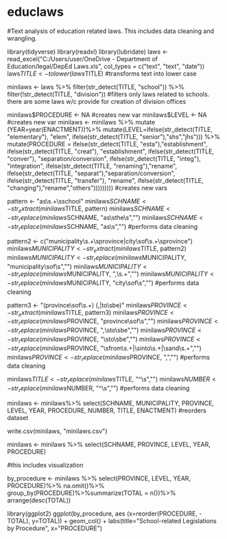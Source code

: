 # educlaws
#Text analysis of education related laws.  This includes data cleaning and wrangling.

library(tidyverse)
library(readxl)
library(lubridate)
laws <- read_excel("C:/Users/user/OneDrive - Department of Education/legal/DepEd Laws.xls",
col_types = c("text", "text", "date"))
laws$TITLE <- tolower(laws$TITLE)
#transforms text into lower case

minilaws <- laws %>% filter(str_detect(TITLE, "school")) %>% 
  filter(!str_detect(TITLE, "division"))
#filters only laws related to schools. there are some laws w/c provide for creation of division offices

minilaws$PROCEDURE <- NA #creates new var
minilaws$LEVEL <- NA #creates new var
minilaws <- minilaws %>% mutate (YEAR=year(ENACTMENT))%>% 
  mutate(LEVEL=ifelse(str_detect(TITLE, "elementary"), "elem",
                      ifelse(str_detect(TITLE, "senior"),"shs","jhs"))) %>%
  mutate(PROCEDURE =  ifelse(str_detect(TITLE, "esta"),"establishment", 
                      ifelse(str_detect(TITLE, "creat"), "establishment",
                      ifelse(str_detect(TITLE, "conver"), "separation/conversion", 
                      ifelse(str_detect(TITLE, "integ"), "integration",
                      ifelse(str_detect(TITLE, "renaming"),"rename",
                      ifelse(str_detect(TITLE, "separat"),"separation/conversion",
                      ifelse(str_detect(TITLE, "transfer"), "rename",
                      ifelse(str_detect(TITLE, "changing"),"rename","others"))))))))) 
#creates new vars

pattern <- "as\\s.+\\sschool"
minilaws$SCHNAME <- str_extract(minilaws$TITLE, pattern)
minilaws$SCHNAME <- str_replace(minilaws$SCHNAME, "as\\sthe\\s","")
minilaws$SCHNAME <- str_replace(minilaws$SCHNAME, "as\\s","")
#performs data cleaning

pattern2 <- c("municipality\\s.+\\sprovince|city\\sof\\s.+\\sprovince")
minilaws$MUNICIPALITY <- str_extract(minilaws$TITLE, pattern2)
minilaws$MUNICIPALITY <- str_replace(minilaws$MUNICIPALITY, "municipality\\sof\\s","")
minilaws$MUNICIPALITY <- str_replace(minilaws$MUNICIPALITY, ",\\s.+","")
minilaws$MUNICIPALITY <- str_replace(minilaws$MUNICIPALITY, "city\\sof\\s","")
#performs data cleaning

pattern3 <- "(province\\sof\\s.+) (,|to\\sbe)"
minilaws$PROVINCE <- str_extract(minilaws$TITLE, pattern3)
minilaws$PROVINCE <- str_replace(minilaws$PROVINCE, "province\\sof\\s","")
minilaws$PROVINCE <- str_replace(minilaws$PROVINCE, ",\\sto\\sbe","")
minilaws$PROVINCE <- str_replace(minilaws$PROVINCE, "\\sto\\sbe","")
minilaws$PROVINCE <- str_replace(minilaws$PROVINCE, "\\sfrom\\s.+|\\sinto\\s.+|\\sand\\s.+","")
minilaws$PROVINCE <- str_replace(minilaws$PROVINCE, ",","")
#performs data cleaning

minilaws$TITLE <- str_replace(minilaws$TITLE, "^\\s","")
minilaws$NUMBER <- str_replace(minilaws$NUMBER, "^\\s","")
#performs data cleaning

minilaws <- minilaws%>% select(SCHNAME, MUNICIPALITY, PROVINCE, LEVEL, YEAR, PROCEDURE, NUMBER, TITLE, ENACTMENT)
#reorders dataset

write.csv(minilaws, "minilaws.csv")

minilaws <- minilaws %>% select(SCHNAME, PROVINCE, LEVEL, YEAR, PROCEDURE)

#this includes visualization

by_procedure <- minilaws %>% select(PROVINCE, LEVEL, YEAR, PROCEDURE)%>% na.omit()%>%
group_by(PROCEDURE)%>%summarize(TOTAL = n())%>% arrange(desc(TOTAL))

library(ggplot2)
ggplot(by_procedure, aes (x=reorder(PROCEDURE, -TOTAL), y=TOTAL)) + geom_col() +
labs(title="School-related Legislations by Procedure", x="PROCEDURE")



